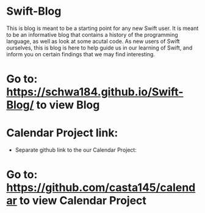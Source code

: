 # Swift-Blog

This is blog is meant to be a starting point for any new Swift user. It is meant to be an informative blog that contains a history of the programming language, as well as look at some acutal code. As new users of Swift ourselves, this is blog is here to help guide us in our learning of Swift, and inform you on certain findings that we may find interesting. 


# Go to: https://schwa184.github.io/Swift-Blog/ to view Blog

# Calendar Project link:
- Separate github link to the our Calendar Project:

# Go to: https://github.com/casta145/calendar to view Calendar Project


